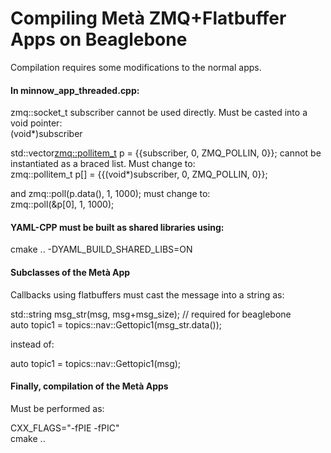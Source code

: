 # Compiling Metà ZMQ+Flatbuffer Apps on Beaglebone

Compilation requires some modifications to the normal apps. 

#### In minnow_app_threaded.cpp:  
zmq::socket_t subscriber cannot be used directly. Must be casted into a void pointer:  
(void*)subscriber

std::vector<zmq::pollitem_t> p = {{subscriber, 0, ZMQ_POLLIN, 0}}; cannot be instantiated as a braced list. Must change to:  
zmq::pollitem_t p[] = {{(void*)subscriber, 0, ZMQ_POLLIN, 0}};

and zmq::poll(p.data(), 1, 1000); must change to:  
zmq::poll(&p[0], 1, 1000);

#### YAML-CPP must be built as shared libraries using:  
cmake .. -DYAML_BUILD_SHARED_LIBS=ON

#### Subclasses of the Metà App
Callbacks using flatbuffers must cast the message into a string as:  

std::string msg_str(msg, msg+msg_size); // required for beaglebone  
auto topic1 = topics::nav::Gettopic1(msg_str.data());  

instead of:  

auto topic1 = topics::nav::Gettopic1(msg);  

#### Finally, compilation of the Metà Apps
Must be performed as:  

CXX_FLAGS="-fPIE -fPIC" \
cmake ..
